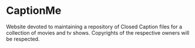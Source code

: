 CaptionMe
=========

Website devoted to maintaining a repository of Closed Caption files for a collection of movies and tv shows. Copyrights of the respective owners will be respected.
